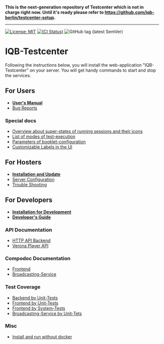 **This is the next-generation repository of Testcenter which is not in charge right now. Until it's ready please 
refer to https://github.com/iqb-berlin/testcenter-setup.**

---

[![License: MIT](https://img.shields.io/badge/License-MIT-yellow.svg)](https://opensource.org/licenses/MIT)
[![(CI Status)](https://scm.cms.hu-berlin.de/iqb/testcenter-setup/badges/master/pipeline.svg)](https://scm.cms.hu-berlin.de/iqb/testcenter)
![GitHub tag (latest SemVer)](https://img.shields.io/github/v/tag/iqb-berlin/testcenter)

# IQB-Testcenter

Following the instructions below, you will install the web-application "IQB-Testcenter" on your server. 
You will get handy commands to start and stop the services.

## For Users

* **[User's Manual](https://github.com/iqb-berlin/iqb-berlin.github.io/wiki/2-Testcenter)**
* [Bug Reports](https://github.com/iqb-berlin/testcenter/issues)

### Special docs 
* [Overview about super-states of running sessions and their icons](https://iqb-berlin.github.io/testcenter/dist/test-session-super-states.html)
* [List of modes of test-execution](https://iqb-berlin.github.io/testcenter/dist/test-mode)
* [Parameters of booklet-configuration](https://iqb-berlin.github.io/testcenter/dist/booklet-config)
* [Customizable Labels in the UI](https://iqb-berlin.github.io/testcenter/dist/custom-texts)

## For Hosters

* **[Installation and Update](https://iqb-berlin.github.io/testcenter/dist/installation-prod)**
* [Server Configuration](https://iqb-berlin.github.io/testcenter/dist/server-setup)
* [Trouble Shooting](https://iqb-berlin.github.io/testcenter/dist/trouble-shooting)

## For Developers

* **[Installation for Development](https://iqb-berlin.github.io/testcenter/dist/installation-dev)**
* **[Developer's Guide](https://iqb-berlin.github.io/testcenter/dist/developer-guide)**

### API Documentation

* [HTTP API Backend](https://iqb-berlin.github.io/testcenter/dist/api/index.html)
* [Verona Player API](https://verona-interfaces.github.io/player/)

### Compodoc Documentation

* [Frontend](https://iqb-berlin.github.io/testcenter/dist/compodoc-frontend/index.html)
* [Broadcasting-Service](https://iqb-berlin.github.io/testcenter/dist/compodoc-broadcasting-service/index.html)

### Test Coverage

* [Backend by Unit-Tests](https://iqb-berlin.github.io/testcenter/dist/test-coverage-backend-unit/index.html)
* [Frontend by Unit-Tests](https://iqb-berlin.github.io/testcenter/dist/test-coverage-frontend-unit/report/index.html)
* [Frontend by System-Tests](https://iqb-berlin.github.io/testcenter/dist/test-coverage-frontend-system/report/index.html)
* [Broadcasting-Service by Unit-Tets](https://iqb-berlin.github.io/testcenter/dist/test-coverage-broadcasting-service-unit/lcov-report/index.html)

### Misc
* [Install and run without docker](https://iqb-berlin.github.io/testcenter/dist/installation-local)

